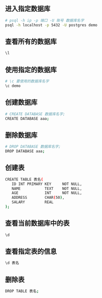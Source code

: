 ## 进入指定数据库
```bash
# psql -h ip -p 端口 -U 账号 数据库名字
psql -h localhost -p 5432 -U postgres demo
```

## 查看所有的数据库
```bash
\l
```

## 使用指定的数据库
```bash
# \c 要使用的数据库名字
\c demo
```

## 创建数据库
```bash
# CREATE DATABASE 数据库名字;
CREATE DATABASE aaa;
```

## 删除数据库
```bash
# DROP DATABASE 数据库名字;
DROP DATABASE aaa;
```

## 创建表
```bash
CREATE TABLE 表名(
   ID INT PRIMARY KEY     NOT NULL,
   NAME           TEXT    NOT NULL,
   AGE            INT     NOT NULL,
   ADDRESS        CHAR(50),
   SALARY         REAL
);
```

## 查看当前数据库中的表
```bash
\d
```

## 查看指定表的信息
```bash
\d 表名
```

## 删除表
```bash
DROP TABLE 表名;
```

